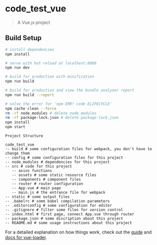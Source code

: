 # code_test_vue

> A Vue.js project

## Build Setup

``` bash
# install dependencies
npm install

# serve with hot reload at localhost:8080
npm run dev

# build for production with minification
npm run build

# build for production and view the bundle analyzer report
npm run build --report

# solve the error for 'npm ERR! code ELIFECYCLE'
npm cache clean --force
rm -rf node_modules # delete node_modules 
rm -rf package-lock.json # delete package-lock.json
npm install
npm start
```


``` 
Project Structure

code_test_vue
-- build # some configuration files for webpack, you don't have to change them
-- config # some configuration files for this project
-- node_modules # dependencies for this project
-- src # code for this project
   -- axios functions
   -- assets # some static resource files
   -- components # component files
   -- router # router configuration
   -- App.vue # main page
   -- main.js # the entrance file for webpack
-- static # some output files
-- .babelrc # some babel compilation parameters
-- .editorconfig # some configuration for editor
-- .gitignore # filter some files for version control
-- index.html # first page, connect App.vue through router
-- package.json # some discription about this project
-- README.md # some usage instructions about this project
``` 

For a detailed explanation on how things work, check out the [guide](http://vuejs-templates.github.io/webpack/) and [docs for vue-loader](http://vuejs.github.io/vue-loader).
